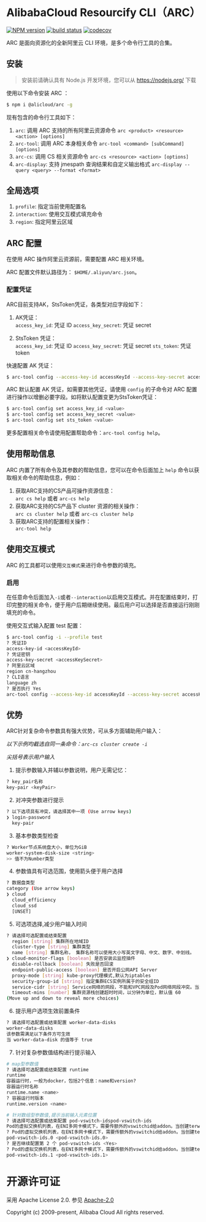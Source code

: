 # AlibabaCloud Resourcify CLI（ARC）

[![NPM version][npm-image]][npm-url]
[![build status][travis-image]][travis-url]
[![codecov][cov-image]][cov-url]

[npm-image]: https://img.shields.io/npm/v/@alicloud/arc.svg?style=flat-square
[npm-url]: https://npmjs.org/package/@alicloud/arc
[travis-image]: https://img.shields.io/travis/aliyun/alibabacloud-resourcify-cli/master.svg?style=flat-square
[travis-url]: https://travis-ci.com/aliyun/alibabacloud-resourcify-cli
[cov-image]: https://codecov.io/gh/aliyun/alibabacloud-resourcify-cli/branch/master/graph/badge.svg
[cov-url]: https://codecov.io/gh/aliyun/alibabacloud-resourcify-cli

ARC 是面向资源化的全新阿里云 CLI 环境，是多个命令行工具的合集。

## 安装

> 安装前请确认具有 Node.js 开发环境，您可以从 https://nodejs.org/ 下载

使用以下命令安装 ARC ：

```sh
$ npm i @alicloud/arc -g
```

现有包含的命令行工具如下：

1. `arc`: 调用 ARC 支持的所有阿里云资源命令
`arc <product> <resource> <action> [options]`
2. `arc-tool`: 调用 ARC 本身相关命令
`arc-tool <command> [subCommand] [options]`
3. `arc-cs`: 调用 CS 相关资源命令
`arc-cs <resource> <action> [options]`
4. `arc-display`: 支持 jmespath 查询结果和自定义输出格式
`arc-display --query <query> --format <format>`

## 全局选项

1. `profile`: 指定当前使用配置名
2. `interaction`: 使用交互模式填充命令
3. `region`: 指定阿里云区域

## ARC 配置

在使用 ARC 操作阿里云资源前，需要配置 ARC 相关环境。

ARC 配置文件默认路径为： `$HOME/.aliyun/arc.json`。

### 配置凭证

ARC目前支持AK，StsToken凭证，各类型对应字段如下：

1. AK凭证：  
`access_key_id`: 凭证 ID
`access_key_secret`: 凭证 secret

2. StsToken 凭证：  
`access_key_id`: 凭证 ID
`access_key_secret`: 凭证 secret
`sts_token`: 凭证 token

快速配置 AK 凭证：

```sh
$ arc-tool config --access-key-id accessKeyId --access-key-secret accessKeySecret --region region
```

ARC 默认配置 AK 凭证，如需要其他凭证，请使用 `config` 的子命令对 ARC 配置进行操作以增删必要字段。如将默认配置变更为StsToken凭证：

```sh
$ arc-tool config set access_key_id <value>
$ arc-tool config set access_key_secret <value>
$ arc-tool config set sts_token <value>
```

更多配置相关命令请使用配置帮助命令：`arc-tool config help`。

## 使用帮助信息

ARC 内置了所有命令及其参数的帮助信息，您可以在命令后面加上 `help` 命令以获取相关命令的帮助信息，例如：
1. 获取ARC支持的CS产品可操作资源信息：  
`arc cs help` 或者 `arc-cs help`
2. 获取ARC支持的CS产品下 cluster 资源的相关操作：  
`arc cs cluster help` 或者 `arc-cs cluster help`
3. 获取ARC支持的配置相关操作：  
`arc-tool help`

## 使用交互模式

ARC 的工具都可以使用`交互模式`来进行命令参数的填充。

### 启用

在任意命令后面加入`-i`或者`--interaction`以启用交互模式。并在配置结束时，打印完整的相关命令，便于用户后期继续使用。最后用户可以选择是否直接运行刚刚填充的命令。

使用交互式输入配置 test 配置：

```sh
$ arc-tool config -i --profile test
? 凭证ID
access-key-id <accessKeyId>
? 凭证密钥
access-key-secret <accessKeySecret>
? 阿里云区域
region cn-hangzhou
? CLI语言
language zh
? 是否执行 Yes
arc-tool config --access-key-id accessKeyId --access-key-secret accessKeySecret --region cn-hangzhou --language zh
```

## 优势

ARC针对复杂命令参数具有强大优势，可从多方面辅助用户输入：

*以下示例均截选自同一条命令：`arc-cs cluster create -i`*

*尖括号表示用户输入*

1. 提示参数输入并辅以参数说明，用户无需记忆：

```sh
? key_pair名称
key-pair <keyPair>
```

2. 对冲突参数进行提示
```sh
? 以下选项具有冲突，请选择其中一项 (Use arrow keys)
❯ login-password 
  key-pair 
```

3. 基本参数类型检查

```sh
? Worker节点系统盘大小，单位为GiB
worker-system-disk-size <string>
>> 值不为Number类型
```

4. 参数值具有可选范围，使用箭头便于用户选择


```sh
? 数据盘类型
category (Use arrow keys)
❯ cloud 
  cloud_efficiency 
  cloud_ssd 
  [UNSET] 
```

5. 可选项选择,减少用户输入时间

```sh
? 请选择可选配置或结束配置 
  region [string] 集群所在地域ID 
  cluster-type [string] 集群类型 
  name [string] 集群名称， 集群名称可以使用大小写英文字母、中文、数字、中划线。 
❯ cloud-monitor-flags [boolean] 是否安装云监控插件 
  disable-rollback [boolean] 失败是否回滚 
  endpoint-public-access [boolean] 是否开启公网API Server 
  proxy-mode [string] kube-proxy代理模式,默认为iptables 
  security-group-id [string] 指定集群ECS实例所属于的安全组ID 
  service-cidr [string] Service网络的网段，不能和VPC网段及Pod网络网段冲突。当选择系统自动创建VPC时，默认使用172.19.0.0/20网段 
  timeout-mins [number] 集群资源栈创建超时时间，以分钟为单位，默认值 60 
(Move up and down to reveal more choices)
```

6. 提示用户选项生效前置条件

```sh
? 请选择可选配置或结束配置 worker-data-disks
worker-data-disks
该参数需满足以下条件方可生效
当 worker-data-disk 的值等于 true
```

7. 针对复杂参数值结构进行提示输入

```sh
# map型参数值
? 请选择可选配置或结束配置 runtime
runtime
容器运行时，一般为docker，包括2个信息：name和version? 
容器运行时名称
runtime.name <name>
? 容器运行时版本
runtime.version <name>

# 针对数组型参数值,提示当前输入元素位置
? 请选择可选配置或结束配置 pod-vswitch-idspod-vswitch-ids
Pod的虚拟交换机列表，在ENI多网卡模式下，需要传额外的vswitchid给addon。当创建terway网络类型的集群时，该字段为必填。
? Pod的虚拟交换机列表，在ENI多网卡模式下，需要传额外的vswitchid给addon。当创建terway网络类型的集群时，该字段为必填。
pod-vswitch-ids.0 <pod-vswitch-ids.0>
? 是否继续配置第 2 个 pod-vswitch-ids <Yes> 
? Pod的虚拟交换机列表，在ENI多网卡模式下，需要传额外的vswitchid给addon。当创建terway网络类型的集群时，该字段为必填。
pod-vswitch-ids.1 <pod-vswitch-ids.1>
```

# 开源许可证

采用 Apache License 2.0. 参见 [Apache-2.0](/LICENSE)

Copyright (c) 2009-present, Alibaba Cloud All rights reserved.
